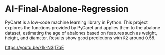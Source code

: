 # AI-Final-Abalone-Regression

PyCaret is a low-code machine learning library in Python. This project explores the functions provided by PyCaret and applies them to the abalone dataset, estimating the age of abalones based on features such as weight, height, and diameter. Results show good predictions with R2 around 0.55.

https://youtu.be/k1k-N3j17qE

